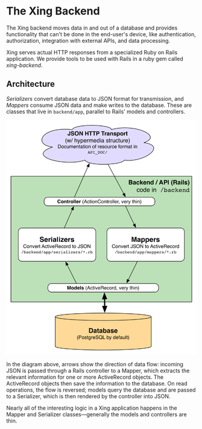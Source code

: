 # The Xing Backend

The Xing backend moves data in and out of a database and provides functionality that can't be done in the end-user's device, like authentication, authorization, integration with external APIs, and data processing.

Xing serves actual HTTP responses from a specialized Ruby on Rails application. We provide tools to be used with Rails in a ruby gem called *xing-backend*.

## Architecture

*Serializers* convert database data to JSON format for transmission, and *Mappers* consume JSON data and make writes to the database. These are classes that live in ```backend/app```, parallel to Rails' models and controllers. 

![](xing-backend-architecture.png)

In the diagram above, arrows show the direction of data flow: incoming JSON is passed through a Rails controller to a Mapper, which extracts the relevant information for one or more ActiveRecord objects. The ActiveRecord objects then save the information to the database. On read operations, the flow is reversed; models query the database and are passed to a Serializer, which is then rendered by the controller into JSON.  

Nearly all of the interesting logic in a Xing application happens in the Mapper and Serializer classes&mdash;generally the models and controllers are thin.
